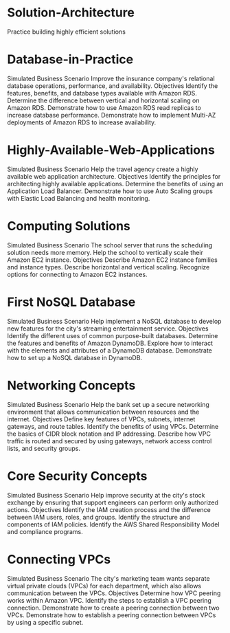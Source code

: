 # Solution-Architecture
Practice building highly efficient solutions
# Database-in-Practice
Simulated Business Scenario Improve the insurance company's relational database operations, performance, and availability.
Objectives
Identify the features, benefits, and database types available with Amazon RDS.
Determine the difference between vertical and horizontal scaling on Amazon RDS.
Demonstrate how to use Amazon RDS read replicas to increase database performance.
Demonstrate how to implement Multi-AZ deployments of Amazon RDS to increase availability.
# Highly-Available-Web-Applications
Simulated Business Scenario Help the travel agency create a highly available web application architecture.
Objectives
Identify the principles for architecting highly available applications.
Determine the benefits of using an Application Load Balancer.
Demonstrate how to use Auto Scaling groups with Elastic Load Balancing and health monitoring.
# Computing Solutions
Simulated Business Scenario The school server that runs the scheduling solution needs more memory. Help the school to vertically scale their Amazon EC2 instance.
Objectives
Describe Amazon EC2 instance families and instance types.
Describe horizontal and vertical scaling.
Recognize options for connecting to Amazon EC2 instances.
# First NoSQL Database
Simulated Business Scenario Help implement a NoSQL database to develop new features for the city's streaming entertainment service.
Objectives
Identify the different uses of common purpose-built databases.
Determine the features and benefits of Amazon DynamoDB.
Explore how to interact with the elements and attributes of a DynamoDB database.
Demonstrate how to set up a NoSQL database in DynamoDB.
# Networking Concepts
Simulated Business Scenario Help the bank set up a secure networking environment that allows communication between resources and the internet.
Objectives
Define key features of VPCs, subnets, internet gateways, and route tables.
Identify the benefits of using VPCs.
Determine the basics of CIDR block notation and IP addressing.
Describe how VPC traffic is routed and secured by using gateways, network access control lists, and security groups.
# Core Security Concepts
Simulated Business Scenario Help improve security at the city's stock exchange by ensuring that support engineers can perform only authorized actions.
Objectives
Identify the IAM creation process and the difference between IAM users, roles, and groups.
Identify the structure and components of IAM policies.
Identify the AWS Shared Responsibility Model and compliance programs.
# Connecting VPCs
Simulated Business Scenario The city's marketing team wants separate virtual private clouds (VPCs) for each department, which also allows communication between the VPCs.
Objectives
Determine how VPC peering works within Amazon VPC.
Identify the steps to establish a VPC peering connection.
Demonstrate how to create a peering connection between two VPCs.
Demonstrate how to establish a peering connection between VPCs by using a specific subnet.
